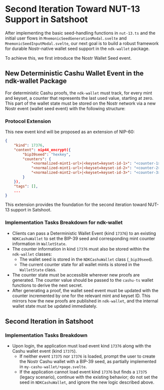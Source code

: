 # Second Iteration Toward NUT-13 Support in Satshoot
After implementing the basic seed-handling functions in `nut-13.ts` and the initial user flows in `MnemonicSeedGenerationModal.svelte` and `MnemonicSeedInputModal.svelte`, our next goal is to build a robust framework for durable Nostr-native wallet seed support in the `ndk-wallet` package.

To achieve this, we first introduce the Nostr Wallet Seed event.

## New Deterministic Cashu Wallet Event in the ndk-wallet Package
For deterministic Cashu proofs, the `ndk-wallet` must track, for every mint and keyset, a counter that represents the last used value, starting at zero. This part of the wallet state must be stored on the Nostr network via a new Nostr event (wallet seed event) with the following structure:

### Protocol Extension
This new event kind will be proposed as an extension of NIP-60:
```json
{
    "kind": 17376,
    "content": nip44_encrypt({
        "bip39seed": "hexkey",
        "counters": {
            "<normalized-mint1-url>|<keyset=keyset-id-1>": "<counter-1>",
            "<normalized-mint1-url>|<keyset=keyset-id-2>": "<counter-2>",
            "<normalized-mint2-url>|<keyset=keyset-id-3>": "<counter-3>",
        }
    }),
    "tags": [],
    ...
}
```

This extension provides the foundation for the second iteration toward NUT-13 support in Satshoot.

### Implementation Tasks Breakdown for ndk-wallet
* Clients can pass a Deterministic Wallet Event (kind `17376`) to an existing `NDKCashuWallet` to set the BIP-39 seed and corresponding mint counter information in `WalletState`.
* The counter information in kind `17376` must also be stored within the `ndk-wallet` classes:
  * The wallet seed is stored in the `NDKCashuWallet` class (`_bip39seed`).
  * The current counter state for all wallet mints is stored in the `WalletState` class.
* The counter state must be accessible wherever new proofs are generated. The counter value should be passed to the `cashu-ts` wallet functions to derive the next secret.
* After generating a proof, the wallet seed event must be updated with the counter incremented by one for the relevant mint and keyset ID. This mirrors how the new proofs are published in `ndk-wallet`, and the internal wallet state must be updated immediately.

## Second Iteration in Satshoot
### Implementation Tasks Breakdown
* Upon login, the application must load event kind `17376` along with the Cashu wallet event (kind `17375`).
  * If neither event `17375` nor `17376` is loaded, prompt the user to create the Nostr Cashu wallet with a BIP-39 seed, as partially implemented in `my-cashu-wallet/+page.svelte`.
  * If the application cannot load event kind `17376` but finds a `17375` (legacy scenario), continue with the existing behavior; do not set the seed in `NDKCashuWallet`, and ignore the new logic described above.
